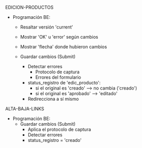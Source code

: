 EDICION-PRODUCTOS
- Programación BE:
	- Resaltar versión 'current'
	- Mostrar 'OK' u 'error' según cambios
	- Mostrar 'flecha' donde hubieron cambios

	- Guardar cambios (Submit)
		- Detectar errores
			- Protocolo de captura
			- Errores del formulario
		- status_registro de 'edic_producto':
			- si el original es 'creado' --> no cambia ('creado')
			- si el original es 'aprobado' --> 'editado'
		- Redirecciona a sí mismo

ALTA-BAJA-LINKS
- Programación BE:
	- Guardar cambios (Submit)
		- Aplica el protocolo de captura
		- Detectar errores
		- status_registro = 'creado'
